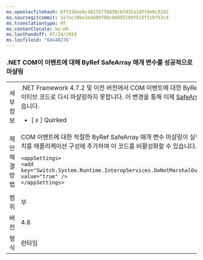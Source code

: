 ```yaml
---
ms.openlocfilehash: 6ff23bbe8c48235770d39cb7d35a1df7de6c5201
ms.sourcegitcommit: 1e7ac70be1b4d89708c0d9552897515f2cbf52c4
ms.translationtype: HT
ms.contentlocale: ko-KR
ms.lasthandoff: 07/24/2019
ms.locfileid: "68440276"
---
```

### <a name="net-com-successfully-marshals-byref-safearray-parameters-on-events"></a>.NET COM이 이벤트에 대해 ByRef SafeArray 매개 변수를 성공적으로 마샬링

|   |   |
|---|---|
|세부 정보|.NET Framework 4.7.2 및 이전 버전에서 COM 이벤트에 대한 ByRef [SafeArray](https://docs.microsoft.com/windows/desktop/api/oaidl/ns-oaidl-safearray) 매개 변수가 네이티브 코드로 다시 마샬링하지 못합니다.  이 변경을 통해 이제 [SafeArray](https://docs.microsoft.com/windows/desktop/api/oaidl/ns-oaidl-safearray)가 성공적으로 마샬링되었습니다.<ul><li>[ x ] Quirked</li></ul>|
|제안 해결 방법|COM 이벤트에 대한 적절한 ByRef SafeArray 매개 변수 마샬링이 실행 중지될 경우 다음 구성 스위치를 애플리케이션 구성에 추가하여 이 코드를 비활성화할 수 있습니다.<pre><code class="lang-xml">&lt;appSettings&gt;&#13;&#10;&lt;add key=&quot;Switch.System.Runtime.InteropServices.DoNotMarshalOutByrefSafeArrayOnInvoke&quot; value=&quot;true&quot; /&gt;&#13;&#10;&lt;/appSettings&gt;&#13;&#10;</code></pre>|
|범위|부|
|버전|4.8|
|형식|런타임|
